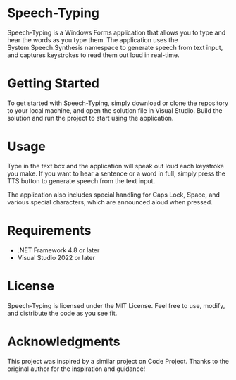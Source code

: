 # Speech-Typing
Speech-Typing is a Windows Forms application that allows you to type and hear the words as you type them. The application uses the System.Speech.Synthesis namespace to generate speech from text input, and captures keystrokes to read them out loud in real-time.

# Getting Started
To get started with Speech-Typing, simply download or clone the repository to your local machine, and open the solution file in Visual Studio. Build the solution and run the project to start using the application.

# Usage
Type in the text box and the application will speak out loud each keystroke you make. If you want to hear a sentence or a word in full, simply press the TTS button to generate speech from the text input.

The application also includes special handling for Caps Lock, Space, and various special characters, which are announced aloud when pressed.

# Requirements
* .NET Framework 4.8 or later
* Visual Studio 2022 or later

# License
Speech-Typing is licensed under the MIT License. Feel free to use, modify, and distribute the code as you see fit.

# Acknowledgments
This project was inspired by a similar project on Code Project. Thanks to the original author for the inspiration and guidance!

